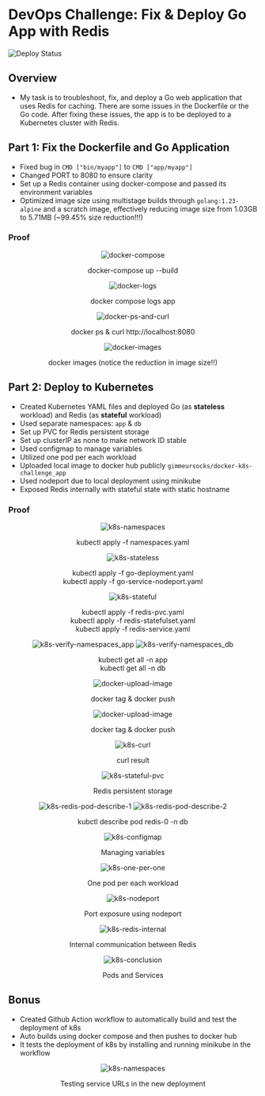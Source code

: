 # DevOps Challenge: Fix &amp; Deploy Go App with Redis

![Deploy Status](https://github.com/gimmeursocks/docker-k8s-challenge/actions/workflows/ci-cd.yaml/badge.svg)

## Overview

- My task is to troubleshoot, fix, and deploy a Go web application that uses Redis for caching. There are some issues in the Dockerfile or the Go code. After fixing these issues, the app is to be deployed to a Kubernetes cluster with Redis.

## Part 1: Fix the Dockerfile and Go Application

- Fixed bug in `CMD ["bin/myapp"]` to `CMD ["app/myapp"]`
- Changed PORT to 8080 to ensure clarity
- Set up a Redis container using docker-compose and passed its environment variables
- Optimized image size using multistage builds through `golang:1.23-alpine` and a scratch image, effectively reducing image size from 1.03GB to 5.71MB (~99.45% size reduction!!!)

### Proof

<div style="text-align: center;">

  ![docker-compose](images/docker-compose-build.png)

  <p>docker-compose up --build</p>

  ![docker-logs](images/docker-logs.png)
  
  <p>docker compose logs app</p>
  
  ![docker-ps-and-curl](images/docker-ps-and-curl.png)
  
  <p>docker ps & curl http://localhost:8080</p>

  ![docker-images](images/docker-images.png)
  
  <p>docker images
  (notice the reduction in image size!!)</p>
</div>

## Part 2: Deploy to Kubernetes

- Created Kubernetes YAML files and deployed Go (as **stateless** workload) and Redis (as **stateful** workload)
- Used separate namespaces: `app` & `db`
- Set up PVC for Redis persistent storage
- Set up clusterIP as none to make network ID stable
- Used configmap to manage variables
- Utilized one pod per each workload
- Uploaded local image to docker hub publicly `gimmeursocks/docker-k8s-challenge_app`
- Used nodeport due to local deployment using minikube
- Exposed Redis internally with stateful state with static hostname

### Proof

<div style="text-align: center;">
  
  ![k8s-namespaces](images/k8s-namespaces.png)

  <p>kubectl apply -f namespaces.yaml</p>

  ![k8s-stateless](images/k8s-stateless.png)

  <p>kubectl apply -f go-deployment.yaml<br/>kubectl apply -f go-service-nodeport.yaml</p>

  ![k8s-stateful](images/k8s-stateful.png)

  <p>kubectl apply -f redis-pvc.yaml<br/>kubectl apply -f redis-statefulset.yaml<br/>kubectl apply -f redis-service.yaml</p>

  ![k8s-verify-namespaces_app](images/k8s-verify-app.png)
  ![k8s-verify-namespaces_db](images/k8s-verify-db.png)

  <p>kubectl get all -n app<br/>kubectl get all -n db</p>

  ![docker-upload-image](images/docker-upload-image.png)

  <p>docker tag & docker push</p>

  ![docker-upload-image](images/docker-upload-image.png)

  <p>docker tag & docker push</p>

  ![k8s-curl](images/k8s-curl.png)

  <p>curl result</p>

  ![k8s-stateful-pvc](images/k8s-stateful-pvc.png)

  <p>Redis persistent storage</p>

  ![k8s-redis-pod-describe-1](images/k8s-redis-pod-1.png)
  ![k8s-redis-pod-describe-2](images/k8s-redis-pod-2.png)

  <p>kubctl describe pod redis-0 -n db</p>

  ![k8s-configmap](images/k8s-configmap.png)

  <p>Managing variables</p>

  ![k8s-one-per-one](images/k8s-one-per-one.png)

  <p>One pod per each workload</p>

  ![k8s-nodeport](images/k8s-svc-db.png)

  <p>Port exposure using nodeport</p>

  ![k8s-redis-internal](images/k8s-redis-stable-hostname.png)

  <p>Internal communication between Redis</p>

  ![k8s-conclusion](images/k8s-pods-and-services.png)

  <p>Pods and Services</p>
</div>

## Bonus

- Created Github Action workflow to automatically build and test the deployment of k8s
- Auto builds using docker compose and then pushes to docker hub
- It tests the deployment of k8s by installing and running minikube in the workflow

<div style="text-align: center;">
  
  ![k8s-namespaces](images/github-actions-testing.png)

  <p>Testing service URLs in the new deployment</p>

</div>